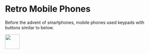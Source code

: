 # Retro Mobile Phones

Before the advent of smartphones, mobile phones used keypads with buttons similar to below.

<img src="\images\keypad" width="48">


